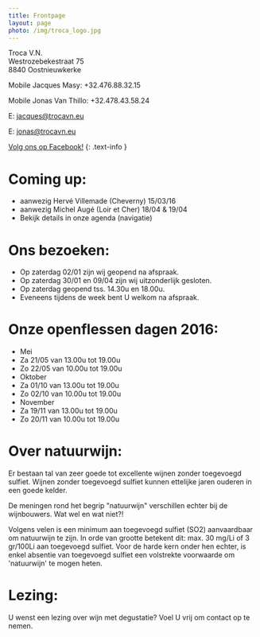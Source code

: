 ```yaml
---
title: Frontpage 
layout: page
photo: /img/troca_logo.jpg
---
```

Troca V.N.  
Westrozebekestraat 75  
8840 Oostnieuwkerke

Mobile Jacques Masy: +32.476.88.32.15
 
Mobile Jonas Van Thillo: +32.478.43.58.24
 
E: <jacques@trocavn.eu>

E: <jonas@trocavn.eu>

[Volg ons op Facebook!](http://www.facebook.be/TrocaVinsNaturels)
{: .text-info }

Coming up:
==========
* aanwezig Hervé Villemade (Cheverny) 15/03/16
* aanwezig Michel Augé (Loir et Cher) 18/04 & 19/04
* Bekijk details in onze agenda (navigatie)

Ons bezoeken:
=============
* Op zaterdag 02/01 zijn wij geopend na afspraak. 
* Op zaterdag 30/01 en 09/04 zijn wij uitzonderlijk gesloten.
* Op zaterdag geopend tss. 14.30u en 18.00u.
* Eveneens tijdens de week bent U welkom na afspraak.


Onze openflessen dagen 2016:
============================
* Mei
* Za 21/05 van 13.00u tot 19.00u
* Zo 22/05 van 10.00u tot 19.00u
* Oktober
* Za 01/10 van 13.00u tot 19.00u
* Zo 02/10 van 10.00u tot 19.00u
* November
* Za 19/11 van 13.00u tot 19.00u
* Zo 20/11 van 10.00u tot 19.00u

Over natuurwijn:
================
Er bestaan tal van zeer goede tot excellente wijnen zonder toegevoegd sulfiet. Wijnen zonder toegevoegd sulfiet kunnen ettelijke jaren ouderen 
in een goede kelder. 

De meningen rond het begrip "natuurwijn" verschillen echter bij de wijnbouwers. Wat wel en wat niet?!

Volgens velen is een minimum aan toegevoegd sulfiet (SO2) aanvaardbaar om natuurwijn te zijn.
In orde van grootte betekent dit: max. 30 mg/Li of 3 gr/100Li aan toegevoegd sulfiet. Voor de harde kern onder hen echter, is enkel absentie 
van toegevoegd sulfiet een volstrekte voorwaarde om 'natuurwijn' te mogen heten.

Lezing:
=======
U wenst een lezing over wijn met degustatie? Voel U vrij om contact op te nemen.   







